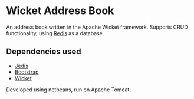# Wicket Address Book
An address book written in the Apache Wicket framework.
Supports CRUD functionality, using [Redis](https://redis.io) as a database.
## Dependencies used
- [Jedis](https://github.com/xetorthio/jedis)
- [Bootstrap](http://getbootstrap.com/)
- [Wicket](https://wicket.apache.org/)

Developed using netbeans, run on Apache Tomcat.
